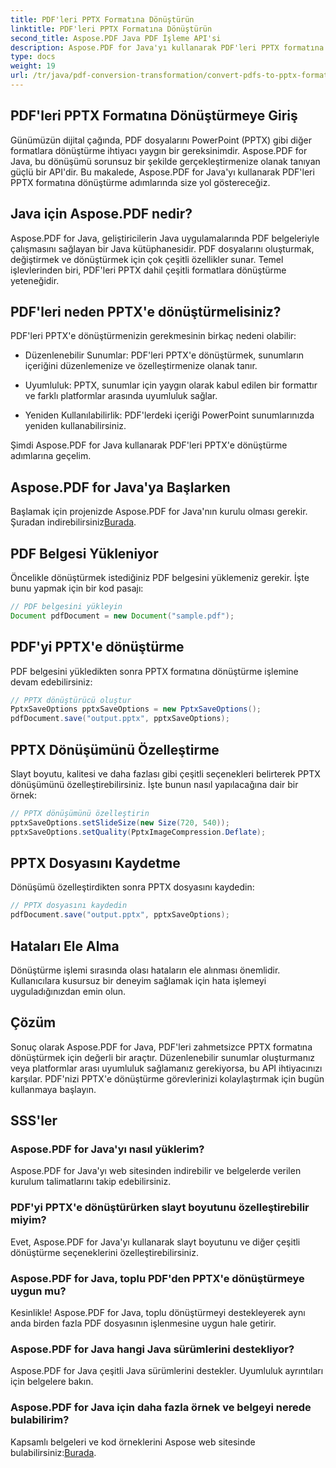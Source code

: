 ```yaml
---
title: PDF'leri PPTX Formatına Dönüştürün
linktitle: PDF'leri PPTX Formatına Dönüştürün
second_title: Aspose.PDF Java PDF İşleme API'si
description: Aspose.PDF for Java'yı kullanarak PDF'leri PPTX formatına nasıl dönüştüreceğinizi öğrenin. Sorunsuz dönüşüm için kod örnekleri içeren adım adım kılavuz.
type: docs
weight: 19
url: /tr/java/pdf-conversion-transformation/convert-pdfs-to-pptx-format/
---
```


## PDF'leri PPTX Formatına Dönüştürmeye Giriş

Günümüzün dijital çağında, PDF dosyalarını PowerPoint (PPTX) gibi diğer formatlara dönüştürme ihtiyacı yaygın bir gereksinimdir. Aspose.PDF for Java, bu dönüşümü sorunsuz bir şekilde gerçekleştirmenize olanak tanıyan güçlü bir API'dir. Bu makalede, Aspose.PDF for Java'yı kullanarak PDF'leri PPTX formatına dönüştürme adımlarında size yol göstereceğiz.

## Java için Aspose.PDF nedir?

Aspose.PDF for Java, geliştiricilerin Java uygulamalarında PDF belgeleriyle çalışmasını sağlayan bir Java kütüphanesidir. PDF dosyalarını oluşturmak, değiştirmek ve dönüştürmek için çok çeşitli özellikler sunar. Temel işlevlerinden biri, PDF'leri PPTX dahil çeşitli formatlara dönüştürme yeteneğidir.

## PDF'leri neden PPTX'e dönüştürmelisiniz?

PDF'leri PPTX'e dönüştürmenizin gerekmesinin birkaç nedeni olabilir:

- Düzenlenebilir Sunumlar: PDF'leri PPTX'e dönüştürmek, sunumların içeriğini düzenlemenize ve özelleştirmenize olanak tanır.

- Uyumluluk: PPTX, sunumlar için yaygın olarak kabul edilen bir formattır ve farklı platformlar arasında uyumluluk sağlar.

- Yeniden Kullanılabilirlik: PDF'lerdeki içeriği PowerPoint sunumlarınızda yeniden kullanabilirsiniz.

Şimdi Aspose.PDF for Java kullanarak PDF'leri PPTX'e dönüştürme adımlarına geçelim.

## Aspose.PDF for Java'ya Başlarken

 Başlamak için projenizde Aspose.PDF for Java'nın kurulu olması gerekir. Şuradan indirebilirsiniz[Burada](https://releases.aspose.com/pdf/java/).

## PDF Belgesi Yükleniyor

Öncelikle dönüştürmek istediğiniz PDF belgesini yüklemeniz gerekir. İşte bunu yapmak için bir kod pasajı:

```java
// PDF belgesini yükleyin
Document pdfDocument = new Document("sample.pdf");
```

## PDF'yi PPTX'e dönüştürme

PDF belgesini yükledikten sonra PPTX formatına dönüştürme işlemine devam edebilirsiniz:

```java
// PPTX dönüştürücü oluştur
PptxSaveOptions pptxSaveOptions = new PptxSaveOptions();
pdfDocument.save("output.pptx", pptxSaveOptions);
```

## PPTX Dönüşümünü Özelleştirme

Slayt boyutu, kalitesi ve daha fazlası gibi çeşitli seçenekleri belirterek PPTX dönüşümünü özelleştirebilirsiniz. İşte bunun nasıl yapılacağına dair bir örnek:

```java
// PPTX dönüşümünü özelleştirin
pptxSaveOptions.setSlideSize(new Size(720, 540));
pptxSaveOptions.setQuality(PptxImageCompression.Deflate);
```

## PPTX Dosyasını Kaydetme

Dönüşümü özelleştirdikten sonra PPTX dosyasını kaydedin:

```java
// PPTX dosyasını kaydedin
pdfDocument.save("output.pptx", pptxSaveOptions);
```

## Hataları Ele Alma

Dönüştürme işlemi sırasında olası hataların ele alınması önemlidir. Kullanıcılara kusursuz bir deneyim sağlamak için hata işlemeyi uyguladığınızdan emin olun.

## Çözüm

Sonuç olarak Aspose.PDF for Java, PDF'leri zahmetsizce PPTX formatına dönüştürmek için değerli bir araçtır. Düzenlenebilir sunumlar oluşturmanız veya platformlar arası uyumluluk sağlamanız gerekiyorsa, bu API ihtiyacınızı karşılar. PDF'nizi PPTX'e dönüştürme görevlerinizi kolaylaştırmak için bugün kullanmaya başlayın.

## SSS'ler

### Aspose.PDF for Java'yı nasıl yüklerim?

Aspose.PDF for Java'yı web sitesinden indirebilir ve belgelerde verilen kurulum talimatlarını takip edebilirsiniz.

### PDF'yi PPTX'e dönüştürürken slayt boyutunu özelleştirebilir miyim?

Evet, Aspose.PDF for Java'yı kullanarak slayt boyutunu ve diğer çeşitli dönüştürme seçeneklerini özelleştirebilirsiniz.

### Aspose.PDF for Java, toplu PDF'den PPTX'e dönüştürmeye uygun mu?

Kesinlikle! Aspose.PDF for Java, toplu dönüştürmeyi destekleyerek aynı anda birden fazla PDF dosyasının işlenmesine uygun hale getirir.

### Aspose.PDF for Java hangi Java sürümlerini destekliyor?

Aspose.PDF for Java çeşitli Java sürümlerini destekler. Uyumluluk ayrıntıları için belgelere bakın.

### Aspose.PDF for Java için daha fazla örnek ve belgeyi nerede bulabilirim?

 Kapsamlı belgeleri ve kod örneklerini Aspose web sitesinde bulabilirsiniz:[Burada](https://reference.aspose.com/pdf/java/).